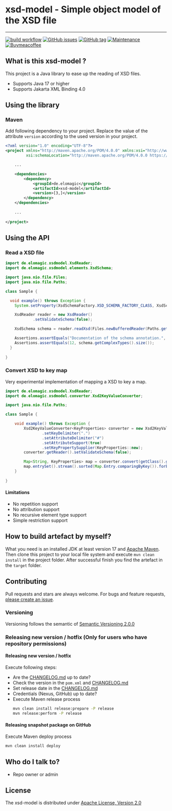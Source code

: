 # xsd-model - Simple object model of the XSD file

---

[![build workflow](https://github.com/elomagic/xsd-model/actions/workflows/maven.yml/badge.svg)](https://github.com/elomagic/xsd-model/actions)
[![GitHub issues](https://img.shields.io/github/issues-raw/elomagic/xsd-model)](https://github.com/elomagic/xsd-model/issues)
[![GitHub tag](https://img.shields.io/github/tag/elomagic/xsd-model.svg)](https://GitHub.com/elomagic/xsd-model/tags/)
[![Maintenance](https://img.shields.io/badge/Maintained%3F-yes-green.svg)](https://github.com/elomagic/xsd-model/graphs/commit-activity)
[![Buymeacoffee](https://badgen.net/badge/icon/buymeacoffee?icon=buymeacoffee&label)](https://www.buymeacoffee.com/elomagic)

## What is this xsd-model ? ###

This project is a Java library to ease up the reading of XSD files.

* Supports Java 17 or higher
* Supports Jakarta XML Binding 4.0

## Using the library

### Maven

Add following dependency to your project. Replace the value of the attribute ```version``` according to the used
version in your project.

```xml
<?xml version="1.0" encoding="UTF-8"?>
<project xmlns="http://maven.apache.org/POM/4.0.0" xmlns:xsi="http://www.w3.org/2001/XMLSchema-instance"
         xsi:schemaLocation="http://maven.apache.org/POM/4.0.0 https://maven.apache.org/maven-v4_0_0.xsd">

    ...

    <dependencies>
        <dependency>
            <groupId>de.elomagic</groupId>
            <artifactId>xsd-model</artifactId>
            <version>[3,]</version>
        </dependency>
    </dependencies>
    
    ...
    
</project>
```

## Using the API

### Read a XSD file

```java
import de.elomagic.xsdmodel.XsdReader;
import de.elomagic.xsdmodel.elements.XsdSchema;

import java.nio.file.Files;
import java.nio.file.Paths;

class Sample {

  void example() throws Exception {
    System.setProperty(XsdSchemaFactory.XSD_SCHEMA_FACTORY_CLASS, XsdSchemaFactoryMock.class.getName());

    XsdReader reader = new XsdReader()
            .setValidateSchema(false);

    XsdSchema schema = reader.readXsd(Files.newBufferedReader(Paths.get("root2.xsd")));

    Assertions.assertEquals("Documentation of the schema annotation.", schema.getAnnotation().getDocumentation().getValue());
    Assertions.assertEquals(12, schema.getComplexTypes().size());
  }
  
}
```

### Convert XSD to key map

Very experimental implementation of mapping a XSD to key a map.

```java
import de.elomagic.xsdmodel.XsdReader;
import de.elomagic.xsdmodel.converter.Xsd2KeyValueConverter;

import java.nio.file.Paths;

class Sample {

    void example() throws Exception {
        Xsd2KeyValueConverter<KeyProperties> converter = new Xsd2KeyValueConverter<>()
                .setKeyDelimiter(".")
                .setAttributeDelimiter("#")
                .setAttributeSupport(true)
                .setKeyPropertySupplier(KeyProperties::new);
        converter.getReader().setValidateSchema(false);

        Map<String, KeyProperties> map = converter.convert(getClass().getResourceAsStream("/example.xsd"));
        map.entrySet().stream().sorted(Map.Entry.comparingByKey()).forEach(e -> System.out.println(e.getKey() + "=" + e.getValue().getDatatype()));
    }
    
}
```

#### Limitations

* No repetition support
* No attribution support
* No recursive element type support
* Simple restriction support

## How to build artefact by myself?

What you need is an installed JDK at least version 17 and [Apache Maven](https://maven.apache.org).
Then clone this project to your local file system and execute `mvn clean install` in the project folder. After successful finish you find
the artefact in the `target` folder.

## Contributing

Pull requests and stars are always welcome. For bugs and feature requests, [please create an issue](../../issues/new).

### Versioning

Versioning follows the semantic of [Semantic Versioning 2.0.0](https://semver.org/)

### Releasing new version / hotfix (Only for users who have repository permissions)

#### Releasing new version / hotfix

Execute following steps:

* Are the [CHANGELOG.md](https://github.com/elomagic/xsd-model/blob/main/CHANGELOG.md) up to date?
* Check the version in the ```pom.xml``` and [CHANGELOG.md](https://github.com/elomagic/xsd-model/blob/main/CHANGELOG.md)
* Set release date in the [CHANGELOG.md](https://github.com/elomagic/xsd-model/blob/main/CHANGELOG.md)
* Credentials (Nexus, GitHub) up to date?
* Execute Maven release process
  ```bash
  mvn clean install release:prepare -P release
  mvn release:perform -P release
  ```

#### Releasing snapshot package on GitHub

Execute Maven deploy process

```bash
mvn clean install deploy
```

## Who do I talk to? ###

* Repo owner or admin

## License

The xsd-model is distributed under [Apache License, Version 2.0](http://www.apache.org/licenses/LICENSE-2.0)
